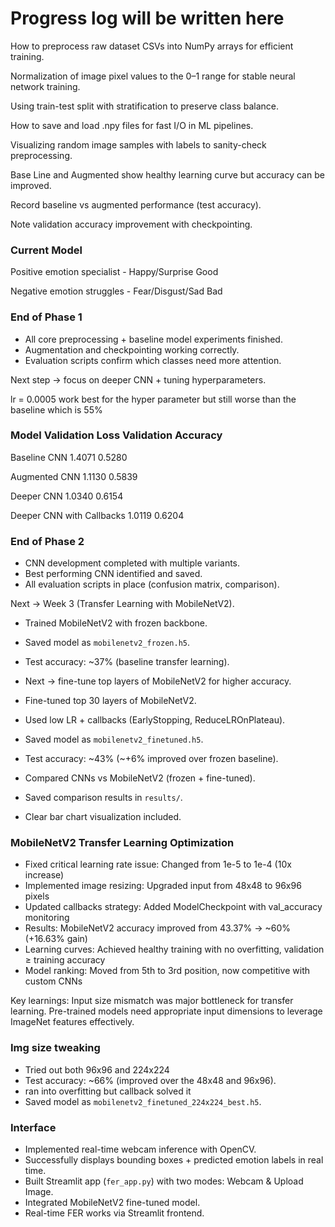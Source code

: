 # Progress log will be written here


How to preprocess raw dataset CSVs into NumPy arrays for efficient training.

Normalization of image pixel values to the 0–1 range for stable neural network training.

Using train-test split with stratification to preserve class balance.

How to save and load .npy files for fast I/O in ML pipelines.

Visualizing random image samples with labels to sanity-check preprocessing.

Base Line and Augmented show healthy learning curve but accuracy can be improved.

Record baseline vs augmented performance (test accuracy).

Note validation accuracy improvement with checkpointing.

### Current Model

Positive emotion specialist - Happy/Surprise Good 

Negative emotion struggles - Fear/Disgust/Sad Bad

### End of Phase 1 
- All core preprocessing + baseline model experiments finished.  
- Augmentation and checkpointing working correctly.  
- Evaluation scripts confirm which classes need more attention.  

Next step → focus on deeper CNN + tuning hyperparameters.


lr = 0.0005 work best for the hyper parameter but still worse than the baseline which is 55% 


### Model	Validation Loss	Validation Accuracy

Baseline CNN	1.4071	0.5280

Augmented CNN	1.1130	0.5839

Deeper CNN	1.0340	0.6154

Deeper CNN with Callbacks	1.0119	0.6204


### End of Phase 2  
- CNN development completed with multiple variants.  
- Best performing CNN identified and saved.  
- All evaluation scripts in place (confusion matrix, comparison).  

Next → Week 3 (Transfer Learning with MobileNetV2).  
 
- Trained MobileNetV2 with frozen backbone.  
- Saved model as `mobilenetv2_frozen.h5`.  
- Test accuracy: ~37% (baseline transfer learning).  
- Next → fine-tune top layers of MobileNetV2 for higher accuracy.

- Fine-tuned top 30 layers of MobileNetV2.  
- Used low LR + callbacks (EarlyStopping, ReduceLROnPlateau).  
- Saved model as `mobilenetv2_finetuned.h5`.  
- Test accuracy: ~43% (~+6% improved over frozen baseline).  

 
- Compared CNNs vs MobileNetV2 (frozen + fine-tuned).  
- Saved comparison results in `results/`.  
- Clear bar chart visualization included.

### MobileNetV2 Transfer Learning Optimization

- Fixed critical learning rate issue: Changed from 1e-5 to 1e-4 (10x increase)
- Implemented image resizing: Upgraded input from 48x48 to 96x96 pixels
- Updated callbacks strategy: Added ModelCheckpoint with val_accuracy monitoring
- Results: MobileNetV2 accuracy improved from 43.37% → ~60% (+16.63% gain)
- Learning curves: Achieved healthy training with no overfitting, validation ≥ training accuracy
- Model ranking: Moved from 5th to 3rd position, now competitive with custom CNNs

Key learnings: Input size mismatch was major bottleneck for transfer learning. Pre-trained models need appropriate input dimensions to leverage ImageNet features effectively.

### Img size tweaking  
- Tried out both 96x96 and 224x224  
- Test accuracy: ~66% (improved over the 48x48 and 96x96).
- ran into overfitting but callback solved it
- Saved model as `mobilenetv2_finetuned_224x224_best.h5`.

### Interface
- Implemented real-time webcam inference with OpenCV.  
- Successfully displays bounding boxes + predicted emotion labels in real time.  
- Built Streamlit app (`fer_app.py`) with two modes: Webcam & Upload Image.  
- Integrated MobileNetV2 fine-tuned model.  
- Real-time FER works via Streamlit frontend.  

 


